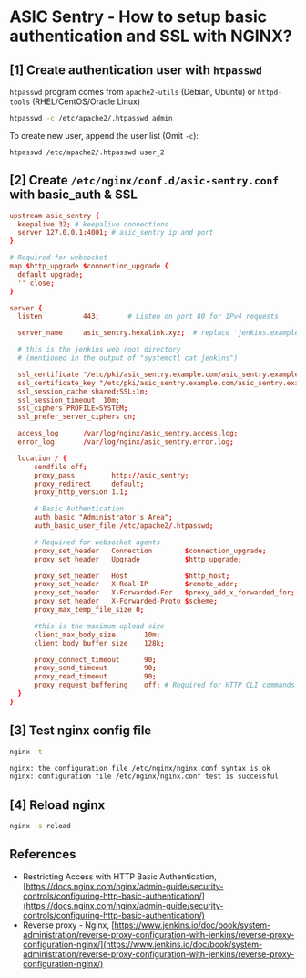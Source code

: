 # ASIC Sentry - How to setup basic authentication and SSL with NGINX?

## [1] Create authentication user with `htpasswd`
`htpasswd` program comes from `apache2-utils` (Debian, Ubuntu) or `httpd-tools` (RHEL/CentOS/Oracle Linux)
```sh
htpasswd -c /etc/apache2/.htpasswd admin
```

To create new user, append the user list (Omit `-c`):
```
htpasswd /etc/apache2/.htpasswd user_2
```


## [2] Create `/etc/nginx/conf.d/asic-sentry.conf` with basic_auth & SSL

``` conf title="/etc/nginx/conf.d/asic-sentry.conf" linenums="1" hl_lines="20 21 22 23 24 25 37 38"
upstream asic_sentry {
  keepalive 32; # keepalive connections
  server 127.0.0.1:4001; # asic_sentry ip and port
}

# Required for websocket
map $http_upgrade $connection_upgrade {
  default upgrade;
  '' close;
}

server {
  listen          443;       # Listen on port 80 for IPv4 requests

  server_name     asic_sentry.hexalink.xyz;  # replace 'jenkins.example.com' with your server domain name

  # this is the jenkins web root directory
  # (mentioned in the output of "systemctl cat jenkins")

  ssl_certificate "/etc/pki/asic_sentry.example.com/asic_sentry.example.com.bundle.crt";
  ssl_certificate_key "/etc/pki/asic_sentry.example.com/asic_sentry.example.com.key";
  ssl_session_cache shared:SSL:1m;
  ssl_session_timeout  10m;
  ssl_ciphers PROFILE=SYSTEM;
  ssl_prefer_server_ciphers on;

  access_log      /var/log/nginx/asic_sentry.access.log;
  error_log       /var/log/nginx/asic_sentry.error.log;

  location / {
      sendfile off;
      proxy_pass         http://asic_sentry;
      proxy_redirect     default;
      proxy_http_version 1.1;

      # Basic Authentication
      auth_basic "Administrator’s Area";
      auth_basic_user_file /etc/apache2/.htpasswd;

      # Required for websocket agents
      proxy_set_header   Connection        $connection_upgrade;
      proxy_set_header   Upgrade           $http_upgrade;

      proxy_set_header   Host              $http_host;
      proxy_set_header   X-Real-IP         $remote_addr;
      proxy_set_header   X-Forwarded-For   $proxy_add_x_forwarded_for;
      proxy_set_header   X-Forwarded-Proto $scheme;
      proxy_max_temp_file_size 0;

      #this is the maximum upload size
      client_max_body_size       10m;
      client_body_buffer_size    128k;

      proxy_connect_timeout      90;
      proxy_send_timeout         90;
      proxy_read_timeout         90;
      proxy_request_buffering    off; # Required for HTTP CLI commands
  }
}
```
## [3] Test nginx config file
``` sh title="terminal" linenums="1"
nginx -t

nginx: the configuration file /etc/nginx/nginx.conf syntax is ok
nginx: configuration file /etc/nginx/nginx.conf test is successful
```

## [4] Reload nginx
``` sh title"terminal"
nginx -s reload
```

## References
- Restricting Access with HTTP Basic Authentication, [https://docs.nginx.com/nginx/admin-guide/security-controls/configuring-http-basic-authentication/](https://docs.nginx.com/nginx/admin-guide/security-controls/configuring-http-basic-authentication/)
- Reverse proxy - Nginx, [https://www.jenkins.io/doc/book/system-administration/reverse-proxy-configuration-with-jenkins/reverse-proxy-configuration-nginx/](https://www.jenkins.io/doc/book/system-administration/reverse-proxy-configuration-with-jenkins/reverse-proxy-configuration-nginx/)
